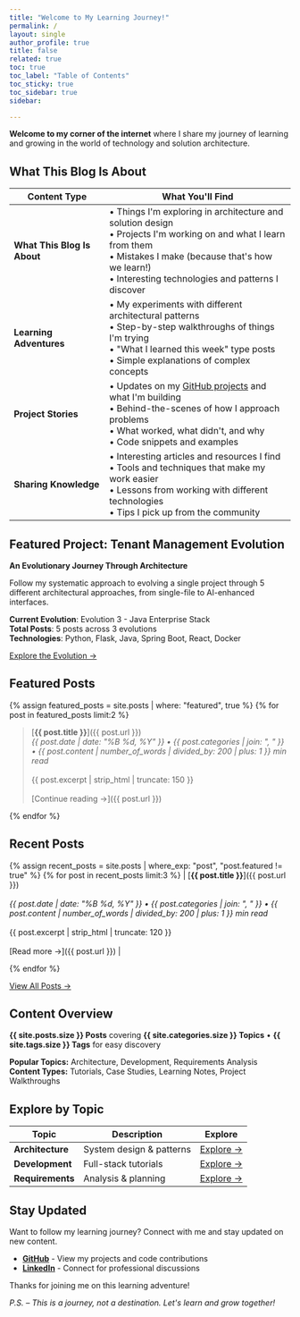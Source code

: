```yaml
---
title: "Welcome to My Learning Journey!"
permalink: /
layout: single
author_profile: true
title: false
related: true
toc: true
toc_label: "Table of Contents"
toc_sticky: true
toc_sidebar: true
sidebar:

---
```


**Welcome to my corner of the internet** where I share my journey of learning and growing in the world of technology and solution architecture.

## What This Blog Is About

| **Content Type** | **What You'll Find** |
|------------------|---------------------|
| **What This Blog Is About** | • Things I'm exploring in architecture and solution design<br>• Projects I'm working on and what I learn from them<br>• Mistakes I make (because that's how we learn!)<br>• Interesting technologies and patterns I discover |
| **Learning Adventures** | • My experiments with different architectural patterns<br>• Step-by-step walkthroughs of things I'm trying<br>• "What I learned this week" type posts<br>• Simple explanations of complex concepts |
| **Project Stories** | • Updates on my [GitHub projects](https://github.com/javiator) and what I'm building<br>• Behind-the-scenes of how I approach problems<br>• What worked, what didn't, and why<br>• Code snippets and examples |
| **Sharing Knowledge** | • Interesting articles and resources I find<br>• Tools and techniques that make my work easier<br>• Lessons from working with different technologies<br>• Tips I pick up from the community |

## Featured Project: Tenant Management Evolution

**An Evolutionary Journey Through Architecture**

Follow my systematic approach to evolving a single project through 5 different architectural approaches, from single-file to AI-enhanced interfaces.

**Current Evolution**: Evolution 3 - Java Enterprise Stack  
**Total Posts**: 5 posts across 3 evolutions  
**Technologies**: Python, Flask, Java, Spring Boot, React, Docker

[Explore the Evolution →](/projects/tenant-management/)

## Featured Posts

{% assign featured_posts = site.posts | where: "featured", true %}
{% for post in featured_posts limit:2 %}

>  [**{{ post.title }}**]({{ post.url }})<br>
*{{ post.date | date: "%B %d, %Y" }} • {{ post.categories | join: ", " }} • {{ post.content | number_of_words | divided_by: 200 | plus: 1 }} min read*<br><br>{{ post.excerpt | strip_html | truncate: 150 }}<br><br>[Continue reading →]({{ post.url }}) 

{% endfor %}

## Recent Posts

{% assign recent_posts = site.posts | where_exp: "post", "post.featured != true" %}
{% for post in recent_posts limit:3 %}
| [**{{ post.title }}**]({{ post.url }})<br><br>*{{ post.date | date: "%B %d, %Y" }} • {{ post.categories | join: ", " }} • {{ post.content | number_of_words | divided_by: 200 | plus: 1 }} min read*<br><br>{{ post.excerpt | strip_html | truncate: 120 }}<br><br>[Read more →]({{ post.url }}) |

{% endfor %}

[View All Posts →](/posts/)

## Content Overview

**{{ site.posts.size }} Posts** covering **{{ site.categories.size }} Topics** • **{{ site.tags.size }} Tags** for easy discovery

**Popular Topics:** Architecture, Development, Requirements Analysis  
**Content Types:** Tutorials, Case Studies, Learning Notes, Project Walkthroughs

## Explore by Topic

| **Topic** | **Description** | **Explore** |
|-----------|-----------------|-------------|
| **Architecture** | System design & patterns | [Explore →](/categories/#architecture) |
| **Development** | Full-stack tutorials | [Explore →](/categories/#development) |
| **Requirements** | Analysis & planning | [Explore →](/categories/#requirements) |


## Stay Updated

Want to follow my learning journey? Connect with me and stay updated on new content.

- **[GitHub](https://github.com/javiator)** - View my projects and code contributions
- **[LinkedIn](https://www.linkedin.com/in/amans82/)** - Connect for professional discussions


Thanks for joining me on this learning adventure!

*P.S. – This is a journey, not a destination. Let's learn and grow together!*
